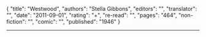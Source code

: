 {
"title": "Westwood",
"authors": "Stella Gibbons",
"editors": "",
"translator": "",
"date": "2011-09-01",
"rating": "+",
"re-read": "",
"pages": "464",
"non-fiction": "",
"comic": "",
"published": "1946"
}

---
